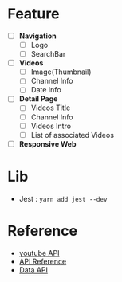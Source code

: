 # Feature
- [ ] **Navigation**
  - [ ] Logo
  - [ ] SearchBar
- [ ] **Videos**
  - [ ] Image(Thumbnail)
  - [ ] Channel Info
  - [ ] Date Info
- [ ] **Detail Page**
  - [ ] Videos Title
  - [ ] Channel Info
  - [ ] Videos Intro
  - [ ] List of associated Videos
- [ ] **Responsive Web**

# Lib
- Jest : `yarn add jest --dev`

# Reference
- [youtube API](https://developers.google.com/youtube/v3?hl=ko)
- [API Reference](https://developers.google.com/youtube/v3/docs)
- [Data API](https://developers.google.com/youtube/v3/docs/search/list)